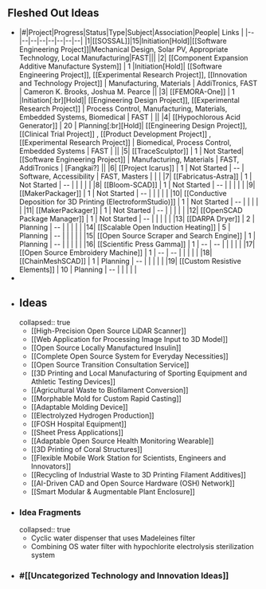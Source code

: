 ## Fleshed Out Ideas
- |#|Project|Progress|Status|Type|Subject|Association|People| Links |
  |--|--|--|--|--|--|--|--|
  |1|[[SOSSAL]]|15|Initiation[Hold]|[[Software Engineering Project]]|Mechanical Design, Solar PV, Appropriate Technology, Local Manufacturing|FAST|||
  |2| [[Component Expansion Additive Manufacture System]]  | 1 |Initiation[Hold]| [[Software Engineering Project]], [[Experimental Research Project]], [[Innovation and Technology Project]] | Manufacturing, Materials | AddiTronics, FAST | Cameron K. Brooks, Joshua M. Pearce ||
  |3| [[FEMORA-One]]  | 1 |Initiation[:br][Hold]| [[Engineering Design Project]], [[Experimental Research Project]] | Process Control, Manufacturing, Materials, Embedded Systems, Biomedical | FAST |  ||
  |4| [[Hypochlorous Acid Generator]]  | 20 | Planning[:br][Hold]| [[Engineering Design Project]], [[Clinical Trial Project]] , [[Product Development Project]] , [[Experimental Research Project]] | Biomedical, Process Control, Embedded Systems | FAST |  ||
  |5| [[TraceSculptor]] | 1 | Not Started| [[Software Engineering Project]] | Manufacturing, Materials | FAST, AddiTronics | [Fangkai?] ||
  |6| [[Project Icarus]]  | 1 | Not Started | -- | Software, Accessibility | FAST, Masters |  |  |
  |7| [[Fabricatus-Astra]] | 1 | Not Started | -- | | | | |
  |8| [[Bloom-SCAD]] | 1 | Not Started | -- | | | | |
  |9| [[MakerPackager]] | 1 | Not Started | -- | | | | |
  |10| [[Conductive Deposition for 3D Printing (ElectroformStudio)]] | 1 | Not Started | -- | | | | |
  |11| [[MakerPackager]] | 1 | Not Started | -- | | | | |
  |12| [[OpenSCAD Package Manager]] | 1 | Not Started | -- | | | | |
  |13| [[DARPA Dryer]] | 2 | Planning | -- | | | | |
  |14| [[Scalable Open Induction Heating]] | 5 | Planning | -- | | | | |
  |15| [[Open Source Scraper and Search Engine]] | 1 | Planning | -- | | | | |
  |16| [[Scientific Press Gamma]] | 1 | -- | -- | | | | |
  |17| [[Open Source Embroidery Machine]] | 1 | -- | -- | | | | |
  |18| [[ChainMeshSCAD]] | 1 | Planning | -- | | | | |
  |19| [[Custom Resistive Elements]] | 10 | Planning | -- | | | | |
-
- ## Ideas
  collapsed:: true
	- [[High-Precision Open Source LiDAR Scanner]]
	- [[Web Application for Processing Image Input to 3D Model]]
	- [[Open Source Locally Manufactured Insulin]]
	- [[Complete Open Source System for Everyday Necessities]]
	- [[Open Source Transition Consultation Service]]
	- [[3D Printing and Local Manufacturing of Sporting Equipment and Athletic Testing Devices]]
	- [[Agricultural Waste to Biofilament Conversion]]
	- [[Morphable Mold for Custom Rapid Casting]]
	- [[Adaptable Molding Device]]
	- [[Electrolyzed Hydrogen Production]]
	- [[FOSH Hospital Equipment]]
	- [[Sheet Press Applications]]
	- [[Adaptable Open Source Health Monitoring Wearable]]
	- [[3D Printing of Coral Structures]]
	- [[Flexible Mobile Work Station for Scientists, Engineers and Innovators]]
	- [[Recycling of Industrial Waste to 3D Printing Filament Additives]]
	- [[AI-Driven CAD and Open Source Hardware (OSH) Network]]
	- [[Smart Modular & Augmentable Plant Enclosure]]
- ### Idea Fragments
  collapsed:: true
	- Cyclic water dispenser that uses Madeleines filter
	- Combining OS water filter with hypochlorite electrolysis sterilization system
- ### #[[Uncategorized Technology and Innovation Ideas]]